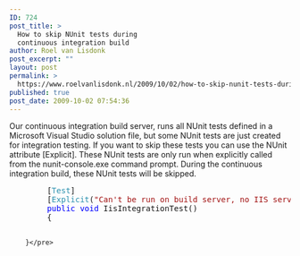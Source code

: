 ```yaml
---
ID: 724
post_title: >
  How to skip NUnit tests during
  continuous integration build
author: Roel van Lisdonk
post_excerpt: ""
layout: post
permalink: >
  https://www.roelvanlisdonk.nl/2009/10/02/how-to-skip-nunit-tests-during-continuous-integration-build/
published: true
post_date: 2009-10-02 07:54:36
---
```

<p>Our continuous integration build server, runs all NUnit tests defined in a Microsoft Visual Studio solution file, but some NUnit tests are just created for integration testing. If you want to skip these tests you can use the NUnit attribute [Explicit]. These NUnit tests are only run when explicitly called from the nunit-console.exe command prompt. During the continuous integration build, these NUnit tests will be skipped.</p>  <pre class="code">        [<span style="color: #2b91af">Test</span>]
        [<span style="color: #2b91af">Explicit</span>(<span style="color: #a31515">&quot;Can't be run on build server, no IIS server on build server&quot;</span>)]
        <span style="color: blue">public void </span>IisIntegrationTest()
        {

        }</pre>
<a href="http://11011.net/software/vspaste"></a>